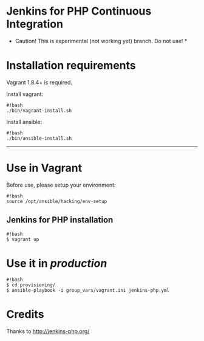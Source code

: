 Jenkins for PHP Continuous Integration
======================================

* Caution! This is experimental (not working yet) branch. Do not use! * 

# Installation requirements

Vagrant 1.8.4+ is required.

Install vagrant:

```
#!bash
./bin/vagrant-install.sh
```

Install ansible:

```
#!bash
./bin/ansible-install.sh
```

- - -

# Use in Vagrant

Before use, please setup your environment:

```
#!bash
source /opt/ansible/hacking/env-setup
```

## Jenkins for PHP installation

```
#!bash
$ vagrant up
```

# Use it in *production*
```
#!bash
$ cd provisioning/
$ ansible-playbook -i group_vars/vagrant.ini jenkins-php.yml
```

# Credits

Thanks to http://jenkins-php.org/
